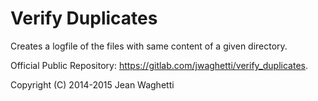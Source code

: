 
# Verify Duplicates

Creates a logfile of the files with same content of a given directory.

Official Public Repository: https://gitlab.com/jwaghetti/verify_duplicates.

Copyright (C) 2014-2015 Jean Waghetti
